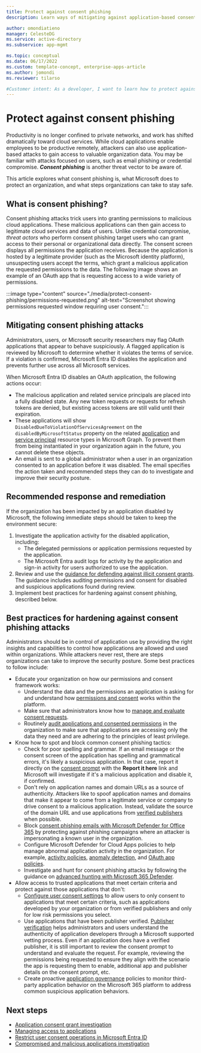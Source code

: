 ```yaml
---
title: Protect against consent phishing
description: Learn ways of mitigating against application-based consent phishing attacks using Microsoft Entra ID.

author: omondiatieno
manager: CelesteDG
ms.service: active-directory
ms.subservice: app-mgmt

ms.topic: conceptual
ms.date: 06/17/2022
ms.custom: template-concept, enterprise-apps-article
ms.author: jomondi
ms.reviewer: tilarso

#Customer intent: As a developer, I want to learn how to protect against application-based consent phishing attacks so I can protect my users from malicious threat actors.
---
```


# Protect against consent phishing

Productivity is no longer confined to private networks, and work has shifted dramatically toward cloud services. While cloud applications enable employees to be productive remotely, attackers can also use application-based attacks to gain access to valuable organization data. You may be familiar with attacks focused on users, such as email phishing or credential compromise. ***Consent phishing*** is another threat vector to be aware of.

This article explores what consent phishing is, what Microsoft does to protect an organization, and what steps organizations can take to stay safe.

## What is consent phishing?

Consent phishing attacks trick users into granting permissions to malicious cloud applications. These malicious applications can then gain access to legitimate cloud services and data of users. Unlike credential compromise, *threat actors* who perform consent phishing target users who can grant access to their personal or organizational data directly. The consent screen displays all permissions the application receives. Because the application is hosted by a legitimate provider (such as the Microsoft identity platform), unsuspecting users accept the terms, which grant a malicious application the requested permissions to the data. The following image shows an example of an OAuth app that is requesting access to a wide variety of permissions.

:::image type="content" source="./media/protect-consent-phishing/permissions-requested.png" alt-text="Screenshot showing permissions requested window requiring user consent.":::

## Mitigating consent phishing attacks

Administrators, users, or Microsoft security researchers may flag OAuth applications that appear to behave suspiciously. A flagged application is reviewed by Microsoft to determine whether it violates the terms of service. If a violation is confirmed, Microsoft Entra ID disables the application and prevents further use across all Microsoft services.

When Microsoft Entra ID disables an OAuth application, the following actions occur:

- The malicious application and related service principals are placed into a fully disabled state. Any new token requests or requests for refresh tokens are denied, but existing access tokens are still valid until their expiration.
- These applications will show `DisabledDueToViolationOfServicesAgreement` on the `disabledByMicrosoftStatus` property on the related [application](/graph/api/resources/application) and [service principal](/graph/api/resources/serviceprincipal) resource types in Microsoft Graph. To prevent them from being instantiated in your organization again in the future, you cannot delete these objects.
- An email is sent to a global administrator when a user in an organization consented to an application before it was disabled. The email specifies the action taken and recommended steps they can do to investigate and improve their security posture.

## Recommended response and remediation

If the organization has been impacted by an application disabled by Microsoft, the following immediate steps should be taken to keep the environment secure:

1. Investigate the application activity for the disabled application, including:
    - The delegated permissions or application permissions requested by the application.
    - The Microsoft Entra audit logs for activity by the application and sign-in activity for users authorized to use the application.
1. Review and use the [guidance for defending against illicit consent grants](/microsoft-365/security/office-365-security/detect-and-remediate-illicit-consent-grants). The guidance includes auditing permissions and consent for disabled and suspicious applications found during review.
1. Implement best practices for hardening against consent phishing, described below.

## Best practices for hardening against consent phishing attacks

Administrators should be in control of application use by providing the right insights and capabilities to control how applications are allowed and used within organizations. While attackers never rest, there are steps organizations can take to improve the security posture. Some best practices to follow include:

- Educate your organization on how our permissions and consent framework works:
  - Understand the data and the permissions an application is asking for and understand how [permissions and consent](~/identity-platform/permissions-consent-overview.md) works within the platform.
  - Make sure that administrators know how to [manage and evaluate consent requests](./manage-consent-requests.md).
  - Routinely [audit applications and consented permissions](/azure/security/fundamentals/steps-secure-identity#audit-apps-and-consented-permissions) in the organization to make sure that applications are accessing only the data they need and are adhering to the principles of least privilege.
- Know how to spot and block common consent phishing tactics:
  - Check for poor spelling and grammar. If an email message or the consent screen of the application has spelling and grammatical errors, it's likely a suspicious application. In that case, report it directly on the [consent prompt](~/identity-platform/application-consent-experience.md#building-blocks-of-the-consent-prompt) with the **Report it here** link and Microsoft will investigate if it's a malicious application and disable it, if confirmed.
  - Don't rely on application names and domain URLs as a source of authenticity. Attackers like to spoof application names and domains that make it appear to come from a legitimate service or company to drive consent to a malicious application. Instead, validate the source of the domain URL and use applications from [verified publishers](~/identity-platform/publisher-verification-overview.md) when possible.
  - Block [consent phishing emails with Microsoft Defender for Office 365](/microsoft-365/security/office-365-security/anti-phishing-policies-about#impersonation-settings-in-anti-phishing-policies-in-microsoft-defender-for-office-365) by protecting against phishing campaigns where an attacker is impersonating a known user in the organization.
  - Configure Microsoft Defender for Cloud Apps policies to help manage abnormal application activity in the organization. For example, [activity policies](/defender-cloud-apps/user-activity-policies), [anomaly detection](/defender-cloud-apps/anomaly-detection-policy), and [OAuth app policies](/defender-cloud-apps/app-permission-policy).
  - Investigate and hunt for consent phishing attacks by following the guidance on [advanced hunting with Microsoft 365 Defender](/microsoft-365/security/defender/advanced-hunting-overview).
- Allow access to trusted applications that meet certain criteria and protect against those applications that don't:
  - [Configure user consent settings](./configure-user-consent.md?tabs=azure-portal) to allow users to only consent to applications that meet certain criteria, such as applications developed by your organization or from verified publishers and only for low risk permissions you select.
  - Use applications that have been publisher verified. [Publisher verification](~/identity-platform/publisher-verification-overview.md) helps administrators and users understand the authenticity of application developers through a Microsoft supported vetting process. Even if an application does have a verified publisher, it is still important to review the consent prompt to understand and evaluate the request. For example, reviewing the permissions being requested to ensure they align with the scenario the app is requesting them to enable, additional app and publisher details on the consent prompt, etc.
  - Create proactive [application governance](/defender-cloud-apps/app-governance-manage-app-governance) policies to monitor third-party application behavior on the Microsoft 365 platform to address common suspicious application behaviors.

## Next steps

- [Application consent grant investigation](/security/operations/incident-response-playbook-app-consent)
- [Managing access to applications](./what-is-access-management.md)
- [Restrict user consent operations in Microsoft Entra ID](/azure/security/fundamentals/steps-secure-identity#restrict-user-consent-operations)
- [Compromised and malicious applications investigation](/security/operations/incident-response-playbook-compromised-malicious-app)

